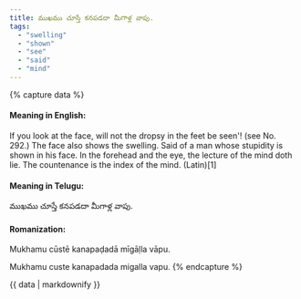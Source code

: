 ```yaml
---
title: ముఖము చూస్తే కనపడదా మీగాళ్ల వాపు.
tags:
  - "swelling"
  - "shown"
  - "see"
  - "said"
  - "mind"
---
```


{% capture data %}
#### Meaning in English:
If you look at the face, will not the dropsy in the feet be seen'!
(see No. 292.)
The face also shows the swelling.
Said of a man whose stupidity is shown in his face.
In the forehead and the eye, the lecture of the mind doth lie.
The countenance is the index of the mind. (Latin)[1]

#### Meaning in Telugu:
ముఖము చూస్తే కనపడదా మీగాళ్ల వాపు.

#### Romanization:
Mukhamu cūstē kanapaḍadā mīgāḷla vāpu.

Mukhamu custe kanapadada migalla vapu.
{% endcapture %}

{{ data | markdownify }}

